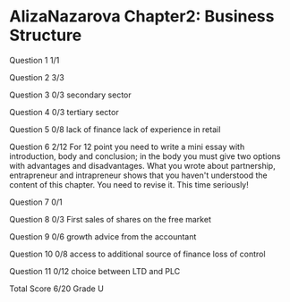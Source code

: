# AlizaNazarova Chapter2: Business Structure

Question 1  1/1

Question 2  3/3

Question 3  0/3
            secondary sector

Question 4  0/3
            tertiary sector

Question 5  0/8
            lack of finance
            lack of experience in retail

Question 6  2/12
            For 12 point you need to write a mini essay with introduction, 
            body and conclusion; in the body you must give two options
            with advantages and disadvantages.
            What you wrote about partnership, entrapreneur and intrapreneur
            shows that you haven't understood the content of this chapter.
            You need to revise it. This time seriously!

Question 7  0/1

Question 8  0/3
            First sales of shares on the free market

Question 9  0/6
            growth
            advice from the accountant

Question 10 0/8
            access to additional source of finance
            loss of control

Question 11 0/12
            choice between LTD and PLC

Total Score 6/20 Grade U

